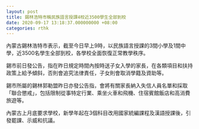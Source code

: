 ```yaml
---
layout: post
title: 錫林浩特市稱民族語言授課4校近3500學生全部到校
date: 2020-09-17 13:18:37.000000000 +08:00
categories: rthk
---
```


內蒙古錫林浩特市表示，截至今日早上9時，以民族語言授課的3間小學及1間中學，近3500名學生全部到校，各學校全面恢復正常教學秩序。

錫市前日發公告，指在昨日規定時間內按時送子女入學的家長，在各類項目和扶持政策上給予傾斜，否則會追究法律責任，子女則會取消學籍及資助等。

錫市所屬的錫林郭勒盟昨日亦發公告指，會將有關家長納入失信人員名單和採取「聯合懲戒」，包括限制從事特定行業、乘坐火車和飛機、住宿賓館飯店和高消費旅遊等。

內蒙古上月底要求學校，新學年起在3個科目改用國家統編課程及漢語授課後，引發罷課、示威和抗議。
